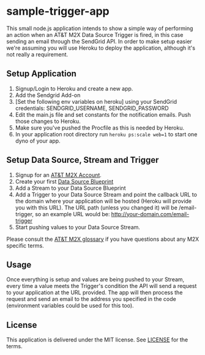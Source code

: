 sample-trigger-app
==================

This small node.js application intends to show a simple way of performing an action when
an AT&T M2X Data Source Trigger is fired, in this case sending an email through the SendGrid API.
In order to make setup easier we're assuming you will use Heroku to deploy the application,
although it's not really a requirement.


## Setup Application

1. Signup/Login to Heroku and create a new app.
2. Add the Sendgrid Add-on
3. [Set the following env variables on heroku] using your SendGrid credentials: SENDGRID_USERNAME, SENDGRID_PASSWORD
4. Edit the main.js file and set constants for the notification emails. Push those changes to Heroku.
5. Make sure you've pushed the Procfile as this is needed by Heroku.
6. In your application root directory run `heroku ps:scale web=1` to start one dyno of your app.


## Setup Data Source, Stream and Trigger

1. Signup for an [AT&T M2X Account](https://m2x.att.com/signup).
2. Create your first [Data Source Blueprint](https://m2x.att.com/blueprints)
3. Add a Stream to your Data Source Blueprint
4. Add a Trigger to your Data Source Stream and point the callback URL to the domain where your application will be hosted (Heroku will provide you with this URL). The URL path (unless you changed it) will be /email-trigger, so an example URL would be: http://your-domain.com/email-trigger
5. Start pushing values to your Data Source Stream.

Please consult the [AT&T M2X glossary](https://m2x.att.com/developer/documentation/glossary) if you have questions about any M2X specific terms.


## Usage

Once everything is setup and values are being pushed to your Stream, every time a value
meets the Trigger's condition the API will send a request to your application at the
URL provided. The app will then process the request and send an email to the address
you specified in the code (environment variables could be used for this too).


## License

This application is delivered under the MIT license. See [LICENSE](LICENSE) for the terms.

